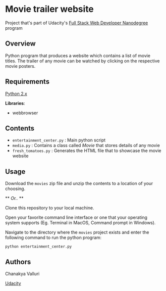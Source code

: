 # Movie trailer website

Project that's part of Udacity's [Full Stack Web Developer Nanodegree](https://www.udacity.com/course/full-stack-web-developer-nanodegree--nd004) program

## Overview

Python program that produces a website which contains a list of movie titles. The trailer of any movie can be watched by clicking on the respective movie posters.

## Requirements

[Python 2.x](https://www.python.org/download/releases/2.7.2/)

__Libraries__:
- webbrowser

## Contents

- `entertainment_center.py` : Main python script
- `media.py` : Contains a class called *Movie* that stores details of any movie
- `fresh_tomatoes.py` : Generates the HTML file that to showcase the movie website

## Usage

Download the `movies` zip file and unzip the contents to a location of your choosing.

** *Or..* **

Clone this repository to your local machine.


Open your favorite command line interface or one that your operating system supports (Eg. Terminal in MacOS, Command prompt in Windows).

Navigate to the directory where the `movies` project exists and enter the following command to run the python program:

```
python entertainment_center.py
```

## Authors

Chanakya Valluri

[Udacity](https://www.udacity.com)
